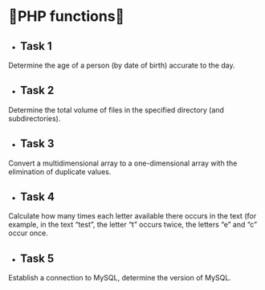 # 📰**PHP functions**📰

* ## **Task 1**
Determine the age of a person (by date of birth) accurate to the day.

* ## **Task 2**
Determine the total volume of files in the specified directory (and subdirectories).

* ## **Task 3**
Convert a multidimensional array to a one-dimensional array with the elimination of duplicate values.

* ## **Task 4**
Calculate how many times each letter available there occurs in the text (for example, in the text “test”, the letter “t” occurs twice, the letters “e” and “c” occur once.

* ## **Task 5**
Establish a connection to MySQL, determine the version of MySQL.